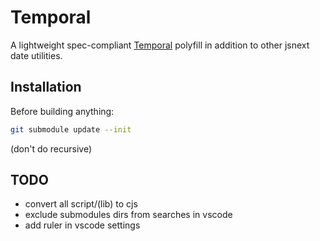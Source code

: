 
# Temporal

A lightweight spec-compliant [Temporal](https://github.com/tc39/proposal-temporal) polyfill in addition to other jsnext date utilities.

## Installation

Before building anything:

```sh
git submodule update --init
```

(don't do recursive)

## TODO

- convert all script/(lib) to cjs
- exclude submodules dirs from searches in vscode
- add ruler in vscode settings
